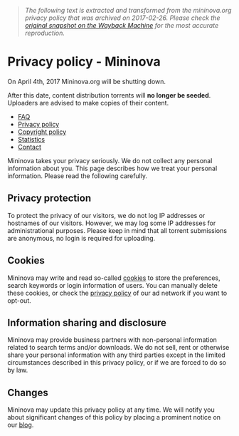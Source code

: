 > *The following text is extracted and transformed from the mininova.org privacy policy that was archived on 2017-02-26. Please check the [original snapshot on the Wayback Machine](https://web.archive.org/web/20170226225630id_/http%3A//www.mininova.org/privacy) for the most accurate reproduction.*

# Privacy policy - Mininova

On April 4th, 2017 Mininova.org will be shutting down. 

After this date, content distribution torrents will **no longer be seeded**. Uploaders are advised to make copies of their content. 

  * [FAQ](https://web.archive.org/faq "Frequently Asked Questions")
  * [Privacy policy](https://web.archive.org/privacy "The Mininova privacy policy")
  * [Copyright policy](https://web.archive.org/copyright "The Mininova copyright policy")
  * [Statistics](https://web.archive.org/statistics "Mininova statistics")
  * [Contact](https://web.archive.org/contact "Contact Mininova")



Mininova takes your privacy seriously. We do not collect any personal information about you. This page describes how we treat your personal information. Please read the following carefully.

## Privacy protection

To protect the privacy of our visitors, we do not log IP addresses or hostnames of our visitors. However, we may log some IP addresses for administrational purposes. Please keep in mind that all torrent submissions are anonymous, no login is required for uploading.

## Cookies

Mininova may write and read so-called [cookies](http://en.wikipedia.org/wiki/HTTP_cookie) to store the preferences, search keywords or login information of users. You can manually delete these cookies, or check the [privacy policy](https://www.adperium.com/privacy) of our ad network if you want to opt-out.

## Information sharing and disclosure

Mininova may provide business partners with non-personal information related to search terms and/or downloads. We do not sell, rent or otherwise share your personal information with any third parties except in the limited circumstances described in this privacy policy, or if we are forced to do so by law.

## Changes

Mininova may update this privacy policy at any time. We will notify you about significant changes of this policy by placing a prominent notice on our [blog](http://blog.mininova.org/).
